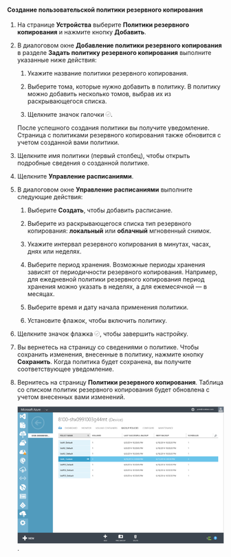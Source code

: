 
#### Создание пользовательской политики резервного копирования

1. На странице **Устройства** выберите **Политики резервного копирования** и нажмите кнопку **Добавить**.

2. В диалоговом окне **Добавление политики резервного копирования** в разделе **Задать политику резервного копирования** выполните указанные ниже действия:

    1. Укажите название политики резервного копирования.

    2. Выберите тома, которые нужно добавить в политику. В политику можно добавить несколько томов, выбрав их из раскрывающегося списка.

    3. Щелкните значок галочки ![значок галочки](./media/storsimple-add-backup-policy/HCS_CheckIcon-include.png).

     После успешного создания политики вы получите уведомление. Страница с политиками резервного копирования также обновится с учетом созданной вами политики.

4. Щелкните имя политики (первый столбец), чтобы открыть подробные сведения о созданной политике.

5. Щелкните **Управление расписаниями**.

6. В диалоговом окне **Управление расписаниями** выполните следующие действия:

    1. Выберите **Создать**, чтобы добавить расписание.

    2. Выберите из раскрывающегося списка тип резервного копирования: **локальный** или **облачный** мгновенный снимок.

    3. Укажите интервал резервного копирования в минутах, часах, днях или неделях.

    4. Выберите период хранения. Возможные периоды хранения зависят от периодичности резервного копирования. Например, для ежедневной политики резервного копирования период хранения можно указать в неделях, а для ежемесячной — в месяцах.
 
    5. Выберите время и дату начала применения политики.

    6. Установите флажок, чтобы включить политику.

7. Щелкните значок флажка ![значок галочки](./media/storsimple-add-backup-policy/HCS_CheckIcon-include.png), чтобы завершить настройку.

8. Вы вернетесь на страницу со сведениями о политике. Чтобы сохранить изменения, внесенные в политику, нажмите кнопку **Сохранить**. Когда политика будет сохранена, вы получите соответствующее уведомление.

9. Вернитесь на страницу **Политики резервного копирования**. Таблица со списком политик резервного копирования будет обновлена с учетом внесенных вами изменений.

    ![Настраиваемая политика резервного копирования](./media/storsimple-create-custom-backup-policy/HCS_CustomBackupPolicyM-include.png).

<!---HONumber=July15_HO4-->